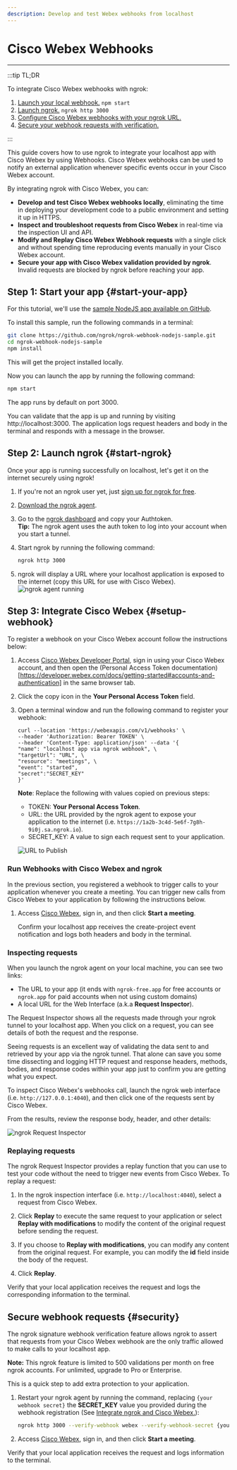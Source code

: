 ```yaml
---
description: Develop and test Webex webhooks from localhost
---
```


# Cisco Webex Webhooks
------------

:::tip TL;DR

To integrate Cisco Webex webhooks with ngrok:
1. [Launch your local webhook.](#start-your-app) `npm start`
1. [Launch ngrok.](#start-ngrok) `ngrok http 3000`
1. [Configure Cisco Webex webhooks with your ngrok URL.](#setup-webhook)
1. [Secure your webhook requests with verification.](#security)

:::


This guide covers how to use ngrok to integrate your localhost app with Cisco Webex by using Webhooks.
Cisco Webex webhooks can be used to notify an external application whenever specific events occur in your Cisco Webex account. 

By integrating ngrok with Cisco Webex, you can:

- **Develop and test Cisco Webex webhooks locally**, eliminating the time in deploying your development code to a public environment and setting it up in HTTPS.
- **Inspect and troubleshoot requests from Cisco Webex** in real-time via the inspection UI and API.
- **Modify and Replay Cisco Webex Webhook requests** with a single click and without spending time reproducing events manually in your Cisco Webex account.
- **Secure your app with Cisco Webex validation provided by ngrok**. Invalid requests are blocked by ngrok before reaching your app.


## **Step 1**: Start your app {#start-your-app}

For this tutorial, we'll use the [sample NodeJS app available on GitHub](https://github.com/ngrok/ngrok-webhook-nodejs-sample). 

To install this sample, run the following commands in a terminal:

```bash
git clone https://github.com/ngrok/ngrok-webhook-nodejs-sample.git
cd ngrok-webhook-nodejs-sample
npm install
```

This will get the project installed locally.

Now you can launch the app by running the following command: 

```bash
npm start
```

The app runs by default on port 3000. 

You can validate that the app is up and running by visiting http://localhost:3000. The application logs request headers and body in the terminal and responds with a message in the browser.


## **Step 2**: Launch ngrok {#start-ngrok}

Once your app is running successfully on localhost, let's get it on the internet securely using ngrok! 

1. If you're not an ngrok user yet, just [sign up for ngrok for free](https://ngrok.com/signup).

1. [Download the ngrok agent](https://ngrok.com/download).

1. Go to the [ngrok dashboard](https://dashboard.ngrok.com) and copy your Authtoken. <br />
    **Tip:** The ngrok agent uses the auth token to log into your account when you start a tunnel.
    
1. Start ngrok by running the following command:
    ```bash
    ngrok http 3000
    ```

1. ngrok will display a URL where your localhost application is exposed to the internet (copy this URL for use with Cisco Webex).
    ![ngrok agent running](/img/integrations/launch_ngrok_tunnel.png)


## **Step 3**: Integrate Cisco Webex {#setup-webhook}

To register a webhook on your Cisco Webex account follow the instructions below:

1. Access [Cisco Webex Developer Portal](https://developer.webex.com/), sign in using your Cisco Webex account, and then open the (Personal Access Token documentation)[https://developer.webex.com/docs/getting-started#accounts-and-authentication] in the same browser tab.

1. Click the copy icon in the **Your Personal Access Token** field.

1. Open a terminal window and run the following command to register your webhook:
    ```
    curl --location 'https://webexapis.com/v1/webhooks' \
    --header 'Authorization: Bearer TOKEN' \
    --header 'Content-Type: application/json' --data '{
    "name": "localhost app via ngrok webhook", \
    "targetUrl": "URL", \
    "resource": "meetings", \
    "event": "started",
    "secret":"SECRET_KEY"
    }'
    ```
    **Note**: Replace the following with values copied on previous steps:
    - TOKEN: **Your Personal Access Token**.
    - URL: the URL provided by the ngrok agent to expose your application to the internet (i.e. `https://1a2b-3c4d-5e6f-7g8h-9i0j.sa.ngrok.io`).
    - SECRET_KEY: A value to sign each request sent to your application.

    ![URL to Publish](img/ngrok_url_configuration_webex.png)
    

### Run Webhooks with Cisco Webex and ngrok

In the previous section, you registered a webhook to trigger calls to your application whenever you create a meeting.
You can trigger new calls from Cisco Webex to your application by following the instructions below.

1. Access [Cisco Webex](https://www.webex.com), sign in, and then click **Start a meeting**.

    Confirm your localhost app receives the create-project event notification and logs both headers and body in the terminal.


### Inspecting requests

When you launch the ngrok agent on your local machine, you can see two links: 

* The URL to your app (it ends with `ngrok-free.app` for free accounts or `ngrok.app` for paid accounts when not using custom domains)
* A local URL for the Web Interface (a.k.a **Request Inspector**).

The Request Inspector shows all the requests made through your ngrok tunnel to your localhost app. When you click on a request, you can see details of both the request and the response.

Seeing requests is an excellent way of validating the data sent to and retrieved by your app via the ngrok tunnel. That alone can save you some time dissecting and logging HTTP request and response headers, methods, bodies, and response codes within your app just to confirm you are getting what you expect.

To inspect Cisco Webex's webhooks call, launch the ngrok web interface (i.e. `http://127.0.0.1:4040`), and then click one of the requests sent by Cisco Webex.

From the results, review the response body, header, and other details:

![ngrok Request Inspector](img/ngrok_introspection_webex_webhooks.png)


### Replaying requests

The ngrok Request Inspector provides a replay function that you can use to test your code without the need to trigger new events from Cisco Webex. To replay a request:

1. In the ngrok inspection interface (i.e. `http://localhost:4040`), select a request from Cisco Webex.

1. Click **Replay** to execute the same request to your application or select **Replay with modifications** to modify the content of the original request before sending the request.

1. If you choose to **Replay with modifications**, you can modify any content from the original request. For example, you can modify the **id** field inside the body of the request.

1. Click **Replay**.

Verify that your local application receives the request and logs the corresponding information to the terminal.


## Secure webhook requests {#security}

The ngrok signature webhook verification feature allows ngrok to assert that requests from your Cisco Webex webhook are the only traffic allowed to make calls to your localhost app.

**Note:** This ngrok feature is limited to 500 validations per month on free ngrok accounts. For unlimited, upgrade to Pro or Enterprise.

This is a quick step to add extra protection to your application.

1. Restart your ngrok agent by running the command, replacing `{your webhook secret}` the **SECRET_KEY** value you provided during the webhook registration (See [Integrate ngrok and Cisco Webex.](#setup-webhook)):
    ```bash
    ngrok http 3000 --verify-webhook webex --verify-webhook-secret {your webhook secret}
    ```

1. Access [Cisco Webex](https://www.webex.com), sign in, and then click **Start a meeting**.

Verify that your local application receives the request and logs information to the terminal.
